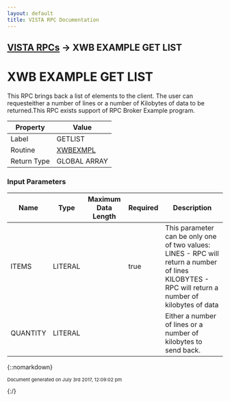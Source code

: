 ```yaml
---
layout: default
title: VISTA RPC Documentation
---
```


## [VISTA RPCs](TableOfContents) &#8594; XWB EXAMPLE GET LIST
# XWB EXAMPLE GET LIST

This RPC brings back a list of elements to the client.  The user can requesteither a number of lines or a number of Kilobytes of data to be returned.This RPC exists support of RPC Broker Example program.

Property | Value
--- | ---
Label | GETLIST
Routine | [XWBEXMPL](http://code.osehra.org/dox/Routine_XWBEXMPL_source.html)
Return Type | GLOBAL ARRAY


### Input Parameters

Name | Type | Maximum Data Length | Required | Description
--- | --- | --- | --- | ---
ITEMS | LITERAL |  | true | This parameter can be only one of two values:  LINES     - RPC will return a number of lines  KILOBYTES - RPC will return a number of kilobytes of data
QUANTITY | LITERAL |  |  | Either a number of lines or a number of kilobytes to send back.



{::nomarkdown} <br/><p style="font-size: 11px">Document generated on July 3rd 2017, 12:09:02 pm</p>{:/}